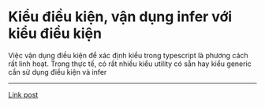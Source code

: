 # Kiểu điều kiện, vận dụng infer với kiểu điều kiện

Việc vận dụng điều kiện để xác định kiểu trong typescript là phương cách rất linh hoạt. Trong thực tế, có rất nhiều kiểu utility có sẵn hay kiểu generic cần sử dụng điều kiện và infer

---

[Link post](https://viiiprock.com/blog/kieu-dieu-kien-van-dung-infer-voi-kieu-dieu-kien-641798ac6183c4c796ee9de8#article)
